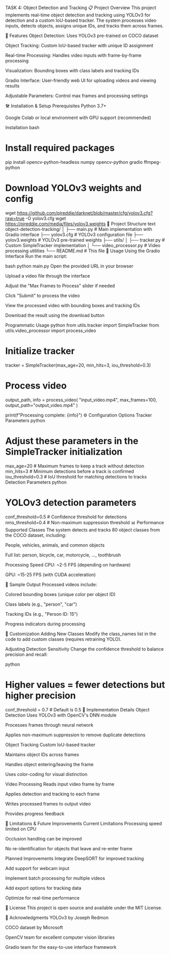TASK 4: Object Detection and Tracking
📋 Project Overview
This project implements real-time object detection and tracking using YOLOv3 for detection and a custom IoU-based tracker. The system processes video inputs, detects objects, assigns unique IDs, and tracks them across frames.

🚀 Features
Object Detection: Uses YOLOv3 pre-trained on COCO dataset

Object Tracking: Custom IoU-based tracker with unique ID assignment

Real-time Processing: Handles video inputs with frame-by-frame processing

Visualization: Bounding boxes with class labels and tracking IDs

Gradio Interface: User-friendly web UI for uploading videos and viewing results

Adjustable Parameters: Control max frames and processing settings

🛠️ Installation & Setup
Prerequisites
Python 3.7+

Google Colab or local environment with GPU support (recommended)

Installation
bash
# Install required packages
pip install opencv-python-headless numpy opencv-python gradio ffmpeg-python

# Download YOLOv3 weights and config
wget https://github.com/pjreddie/darknet/blob/master/cfg/yolov3.cfg?raw=true -O yolov3.cfg
wget https://pjreddie.com/media/files/yolov3.weights
📁 Project Structure
text
object-detection-tracking/
│
├── main.py                 # Main implementation with Gradio interface
├── yolov3.cfg             # YOLOv3 configuration file
├── yolov3.weights         # YOLOv3 pre-trained weights
├── utils/
│   ├── tracker.py         # Custom SimpleTracker implementation
│   └── video_processor.py # Video processing utilities
└── README.md              # This file
🎯 Usage
Using the Gradio Interface
Run the main script:

bash
python main.py
Open the provided URL in your browser

Upload a video file through the interface

Adjust the "Max Frames to Process" slider if needed

Click "Submit" to process the video

View the processed video with bounding boxes and tracking IDs

Download the result using the download button

Programmatic Usage
python
from utils.tracker import SimpleTracker
from utils.video_processor import process_video

# Initialize tracker
tracker = SimpleTracker(max_age=20, min_hits=3, iou_threshold=0.3)

# Process video
output_path, info = process_video(
    "input_video.mp4", 
    max_frames=100,
    output_path="output_video.mp4"
)

print(f"Processing complete: {info}")
⚙️ Configuration Options
Tracker Parameters
python
# Adjust these parameters in the SimpleTracker initialization
max_age=20        # Maximum frames to keep a track without detection
min_hits=3        # Minimum detections before a track is confirmed
iou_threshold=0.3 # IoU threshold for matching detections to tracks
Detection Parameters
python
# YOLOv3 detection parameters
conf_threshold=0.5  # Confidence threshold for detections
nms_threshold=0.4   # Non-maximum suppression threshold
📊 Performance
Supported Classes
The system detects and tracks 80 object classes from the COCO dataset, including:

People, vehicles, animals, and common objects

Full list: person, bicycle, car, motorcycle, ..., toothbrush

Processing Speed
CPU: ~2-5 FPS (depending on hardware)

GPU: ~15-25 FPS (with CUDA acceleration)

🎨 Sample Output
Processed videos include:

Colored bounding boxes (unique color per object ID)

Class labels (e.g., "person", "car")

Tracking IDs (e.g., "Person ID: 15")

Progress indicators during processing

🔧 Customization
Adding New Classes
Modify the class_names list in the code to add custom classes (requires retraining YOLO).

Adjusting Detection Sensitivity
Change the confidence threshold to balance precision and recall:

python
# Higher values = fewer detections but higher precision
conf_threshold = 0.7  # Default is 0.5
📝 Implementation Details
Object Detection
Uses YOLOv3 with OpenCV's DNN module

Processes frames through neural network

Applies non-maximum suppression to remove duplicate detections

Object Tracking
Custom IoU-based tracker

Maintains object IDs across frames

Handles object entering/leaving the frame

Uses color-coding for visual distinction

Video Processing
Reads input video frame by frame

Applies detection and tracking to each frame

Writes processed frames to output video

Provides progress feedback

🚦 Limitations & Future Improvements
Current Limitations
Processing speed limited on CPU

Occlusion handling can be improved

No re-identification for objects that leave and re-enter frame

Planned Improvements
Integrate DeepSORT for improved tracking

Add support for webcam input

Implement batch processing for multiple videos

Add export options for tracking data

Optimize for real-time performance


📄 License
This project is open source and available under the MIT License.

🙏 Acknowledgments
YOLOv3 by Joseph Redmon

COCO dataset by Microsoft

OpenCV team for excellent computer vision libraries

Gradio team for the easy-to-use interface framework